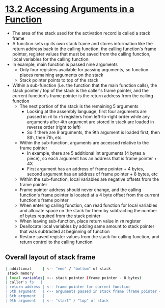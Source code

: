 # [13.2 Accessing Arguments in a Function](https://bob.cs.sonoma.edu/IntroCompOrg-RPi/sec-arg-access.html)

* The area of the stack used for the activation record is called a stack frame
* A function sets up its own stack frame and stores information like the return address back to the calling function, the calling function's frame pointer, register values that must be saved from the calling function, local variables for the calling function
* In example, main function is passed nine arguments
  * Only four registers available for passing arguments, so function places remaining arguments on the stack
  * Stack pointer points to top of the stack
* Within a sub-function (i.e. the function that the main function calls), the stack pointer / top of the stack is the caller's frame pointer, and the current function's frame pointer is the return address from the calling function
  * The next portion of the stack is the remaining 5 arguments
    * Looking at the assembly language, first four arguments are passed in `r0` to `r3` registers from left-to-right order while any arguments after 4th argument are stored in stack are loaded in reverse order (right to left)
    * So if there are 9 arguments, the 9th argument is loaded first, then 8th, then 7th, etc
  * Within the sub-function, arguments are accessed relative to the frame pointer
    * In example, there are 5 additional int arguments (4 bytes a piece), so each argument has an address that is frame pointer + 4X
    * First argument has an address of frame pointer + 4 bytes, second argument has an address of frame pointer + 8 bytes, etc
  * Within the sub-function, local variables are negative offsets from the frame pointer
  * Frame pointer address should never change, and the calling function's frame pointer is located at a 4 byte offset from the current function's frame pointer
  * When entering calling function, can read function for local variables and allocate space on the stack for them by subtracting the number of bytes required from the stack pointer
  * When leaving sub-function, place return value in `r0` register
  * Deallocate local variables by adding same amount to stack pointer that was subtracted at beginning of function
  * Restore saved register values from the stack for calling function, and return control to the calling function

## Overall layout of stack frame

```bash
| additional     | <-- "end" / "bottom" of stack
 stack memory
| local variables| <-- stack pointer (frame pointer - 8 bytes)
| caller's fp   |
| return address | <-- frame pointer for current function
| 5th argument   | <-- arguments passed in stack frame (frame pointer + 4 bytes)
| 6th argument   |
| 9th argument   | <-- "start" / "top" of stack
```
